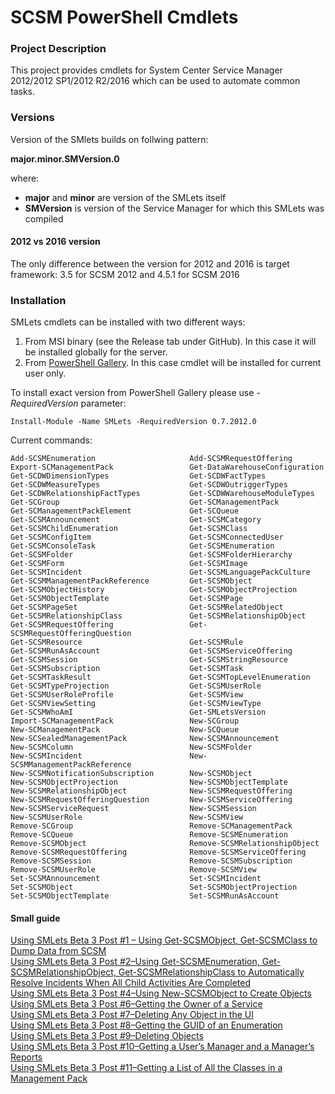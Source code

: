 # SCSM PowerShell Cmdlets 


### Project Description
This project provides cmdlets for System Center Service Manager 2012/2012 SP1/2012 R2/2016 which can be used to automate common tasks.

### Versions
Version of the SMlets builds on follwing pattern:

<b>major.minor.SMVersion.0</b>

where:
 - <b>major</b> and <b>minor</b> are version of the SMLets itself
 - <b>SMVersion</b> is version of the Service Manager for which this SMLets was compiled


#### 2012 vs 2016 version
The only difference between the version for 2012 and 2016 is target framework: 3.5 for SCSM 2012 and 4.5.1 for SCSM 2016

### Installation
SMLets cmdlets can be installed with two different ways:
1. From MSI binary (see the Release tab under GitHub). In this case it will be installed globally for the server.
2. From [PowerShell Gallery](https://www.powershellgallery.com/packages/SMLets). In this case cmdlet will be installed for current user only.

To install exact version from PowerShell Gallery please use <i>-RequiredVersion</i> parameter:

`Install-Module -Name SMLets -RequiredVersion 0.7.2012.0`

Current commands:
```
Add-SCSMEnumeration                     Add-SCSMRequestOffering
Export-SCManagementPack                 Get-DataWarehouseConfiguration
Get-SCDWDimensionTypes                  Get-SCDWFactTypes
Get-SCDWMeasureTypes                    Get-SCDWOutriggerTypes
Get-SCDWRelationshipFactTypes           Get-SCDWWarehouseModuleTypes
Get-SCGroup                             Get-SCManagementPack
Get-SCManagementPackElement             Get-SCQueue
Get-SCSMAnnouncement                    Get-SCSMCategory
Get-SCSMChildEnumeration                Get-SCSMClass
Get-SCSMConfigItem                      Get-SCSMConnectedUser
Get-SCSMConsoleTask                     Get-SCSMEnumeration
Get-SCSMFolder                          Get-SCSMFolderHierarchy
Get-SCSMForm                            Get-SCSMImage
Get-SCSMIncident                        Get-SCSMLanguagePackCulture
Get-SCSMManagementPackReference         Get-SCSMObject
Get-SCSMObjectHistory                   Get-SCSMObjectProjection
Get-SCSMObjectTemplate                  Get-SCSMPage
Get-SCSMPageSet                         Get-SCSMRelatedObject
Get-SCSMRelationshipClass               Get-SCSMRelationshipObject
Get-SCSMRequestOffering                 Get-SCSMRequestOfferingQuestion
Get-SCSMResource                        Get-SCSMRule
Get-SCSMRunAsAccount                    Get-SCSMServiceOffering
Get-SCSMSession                         Get-SCSMStringResource
Get-SCSMSubscription                    Get-SCSMTask
Get-SCSMTaskResult                      Get-SCSMTopLevelEnumeration
Get-SCSMTypeProjection                  Get-SCSMUserRole
Get-SCSMUserRoleProfile                 Get-SCSMView
Get-SCSMViewSetting                     Get-SCSMViewType
Get-SCSMWhoAmI                          Get-SMLetsVersion
Import-SCManagementPack                 New-SCGroup
New-SCManagementPack                    New-SCQueue
New-SCSealedManagementPack              New-SCSMAnnouncement
New-SCSMColumn                          New-SCSMFolder
New-SCSMIncident                        New-SCSMManagementPackReference
New-SCSMNotificationSubscription        New-SCSMObject
New-SCSMObjectProjection                New-SCSMObjectTemplate
New-SCSMRelationshipObject              New-SCSMRequestOffering
New-SCSMRequestOfferingQuestion         New-SCSMServiceOffering
New-SCSMServiceRequest                  New-SCSMSession
New-SCSMUserRole                        New-SCSMView
Remove-SCGroup                          Remove-SCManagementPack
Remove-SCQueue                          Remove-SCSMEnumeration
Remove-SCSMObject                       Remove-SCSMRelationshipObject
Remove-SCSMRequestOffering              Remove-SCSMServiceOffering
Remove-SCSMSession                      Remove-SCSMSubscription
Remove-SCSMUserRole                     Remove-SCSMView
Set-SCSMAnnouncement                    Set-SCSMIncident
Set-SCSMObject                          Set-SCSMObjectProjection
Set-SCSMObjectTemplate                  Set-SCSMRunAsAccount
```

#### Small guide
   [Using SMLets Beta 3 Post #1 – Using Get-SCSMObject, Get-SCSMClass to Dump Data from SCSM](http://blogs.technet.com/b/servicemanager/archive/2011/04/21/using-smlets-beta-3-post-1-using-get-scsmobject-get-scsmclass-to-dump-data-from-scsm.aspx)  
   [Using SMLets Beta 3 Post #2–Using Get-SCSMEnumeration, Get-SCSMRelationshipObject, Get-SCSMRelationshipClass to Automatically Resolve Incidents When All Child Activities Are Completed](http://blogs.technet.com/b/servicemanager/archive/2011/04/21/using-smlets-beta-3-post-2-using-get-scsmenumeration-get-scsmrelationshipobject-get-scsmrelationshipclass-to-automatically-resolve-incidents-when-all-child-activities-are-completed.aspx)  
   [Using SMLets Beta 3 Post #4–Using New-SCSMObject to Create Objects](http://blogs.technet.com/b/servicemanager/archive/2011/05/03/using-smlets-beta-3-post-4-using-new-scsmobject-to-create-objects.aspx)  
   [Using SMLets Beta 3 Post #6–Getting the Owner of a Service](http://blogs.technet.com/b/servicemanager/archive/2011/05/24/using-smlets-beta-3-post-6-getting-the-owner-of-a-service.aspx)  
   [Using SMLets Beta 3 Post #7–Deleting Any Object in the UI](http://blogs.technet.com/b/servicemanager/archive/2011/05/25/using-smlets-beta-3-post-7-deleting-any-object-in-the-ui.aspx)  
   [Using SMLets Beta 3 Post #8–Getting the GUID of an Enumeration](http://blogs.technet.com/b/servicemanager/archive/2011/06/24/using-smlets-beta-3-post-8-getting-the-guid-of-an-enumeration.aspx)  
   [Using SMLets Beta 3 Post #9–Deleting Objects](http://blogs.technet.com/b/servicemanager/archive/2011/07/13/using-smlets-beta-3-post-9-deleting-objects.aspx)  
   [Using SMLets Beta 3 Post #10–Getting a User’s Manager and a Manager’s Reports](http://blogs.technet.com/b/servicemanager/archive/2011/12/03/using-smlets-beta-3-post-10-getting-a-user-s-manager-and-a-manager-s-reports.aspx)  
   [Using SMLets Beta 3 Post #11–Getting a List of All the Classes in a Management Pack](http://blogs.technet.com/b/servicemanager/archive/2012/01/04/using-smlets-beta-3-post-11-getting-a-list-of-all-the-classes-in-a-management-pack.aspx)  

